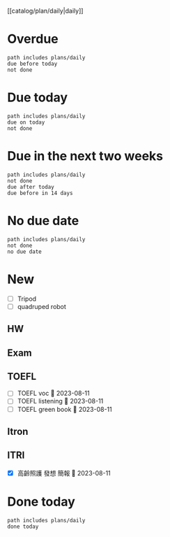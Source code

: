 [[catalog/plan/daily|daily]]
# Overdue
```tasks
path includes plans/daily
due before today
not done
```
# Due today
```tasks
path includes plans/daily
due on today
not done
```
# Due in the next two weeks
```tasks
path includes plans/daily
not done
due after today
due before in 14 days
```
# No due date
```tasks
path includes plans/daily
not done
no due date
```

# New
- [ ] Tripod
- [ ] quadruped robot 
## HW
## Exam
## TOEFL
- [ ] TOEFL voc 📅 2023-08-11 
- [ ] TOEFL listening 📅 2023-08-11 
- [ ] TOEFL green book 📅 2023-08-11 
## Itron
## ITRI
- [x] 高齡照護 發想 簡報 📅 2023-08-11

# Done today
```tasks
path includes plans/daily
done today
```